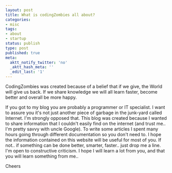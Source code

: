 ```yaml
---
layout: post
title: What is codingZombies all about?
categories:
- misc
tags:
- about
- startup
status: publish
type: post
published: true
meta:
  aktt_notify_twitter: 'no'
  _aktt_hash_meta: ''
  _edit_last: '1'
---
```

CodingZombies was created because of a belief that if we give, the World will give us back. If we share knowledge we will all learn faster, become better and overall be more happy.

If you got to my blog you are probably a programmer or IT specialist. I want to assure you it's not just another piece of garbage in the junk-yard called Internet. I'm strongly opposed that. This blog was created because I wanted to share information that I couldn't easily find on the internet (and trust me.. I'm pretty savvy with uncle Google). To write some articles I spent many hours going through different documentation so you don't need to. I hope the information contained on this website will be useful for most of you. If not.. if something can be done better, smarter, faster.. just drop me a line. I'm open to constructive criticism. I hope I will learn a lot from you, and that you will learn something from me..

Cheers
